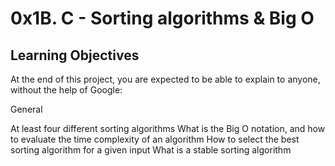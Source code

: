 <h1> 0x1B. C - Sorting algorithms & Big O </h1>

<h2>Learning Objectives </h2>

At the end of this project, you are expected to be able to explain to anyone, without the help of Google:

General

At least four different sorting algorithms
What is the Big O notation, and how to evaluate the time complexity of an algorithm
How to select the best sorting algorithm for a given input
What is a stable sorting algorithm
